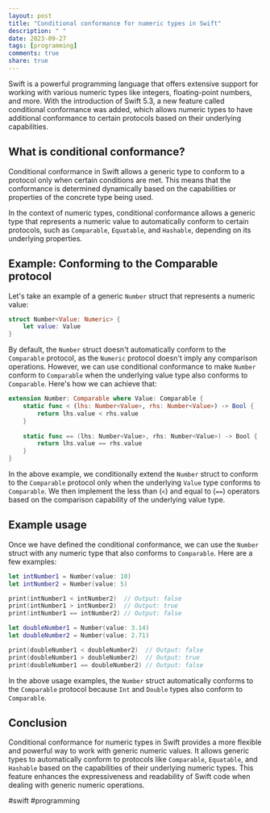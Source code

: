 ```yaml
---
layout: post
title: "Conditional conformance for numeric types in Swift"
description: " "
date: 2023-09-27
tags: [programming]
comments: true
share: true
---
```


Swift is a powerful programming language that offers extensive support for working with various numeric types like integers, floating-point numbers, and more. With the introduction of Swift 5.3, a new feature called conditional conformance was added, which allows numeric types to have additional conformance to certain protocols based on their underlying capabilities.

## What is conditional conformance?

Conditional conformance in Swift allows a generic type to conform to a protocol only when certain conditions are met. This means that the conformance is determined dynamically based on the capabilities or properties of the concrete type being used.

In the context of numeric types, conditional conformance allows a generic type that represents a numeric value to automatically conform to certain protocols, such as `Comparable`, `Equatable`, and `Hashable`, depending on its underlying properties.

## Example: Conforming to the Comparable protocol

Let's take an example of a generic `Number` struct that represents a numeric value:

```swift
struct Number<Value: Numeric> {
    let value: Value
}
```

By default, the `Number` struct doesn't automatically conform to the `Comparable` protocol, as the `Numeric` protocol doesn't imply any comparison operations. However, we can use conditional conformance to make `Number` conform to `Comparable` when the underlying value type also conforms to `Comparable`. Here's how we can achieve that:

```swift
extension Number: Comparable where Value: Comparable {
    static func < (lhs: Number<Value>, rhs: Number<Value>) -> Bool {
        return lhs.value < rhs.value
    }
    
    static func == (lhs: Number<Value>, rhs: Number<Value>) -> Bool {
        return lhs.value == rhs.value
    }
}
```

In the above example, we conditionally extend the `Number` struct to conform to the `Comparable` protocol only when the underlying `Value` type conforms to `Comparable`. We then implement the less than (`<`) and equal to (`==`) operators based on the comparison capability of the underlying value type.

## Example usage

Once we have defined the conditional conformance, we can use the `Number` struct with any numeric type that also conforms to `Comparable`. Here are a few examples:

```swift
let intNumber1 = Number(value: 10)
let intNumber2 = Number(value: 5)

print(intNumber1 < intNumber2)  // Output: false
print(intNumber1 > intNumber2)  // Output: true
print(intNumber1 == intNumber2) // Output: false

let doubleNumber1 = Number(value: 3.14)
let doubleNumber2 = Number(value: 2.71)

print(doubleNumber1 < doubleNumber2)  // Output: false
print(doubleNumber1 > doubleNumber2)  // Output: true
print(doubleNumber1 == doubleNumber2) // Output: false
```

In the above usage examples, the `Number` struct automatically conforms to the `Comparable` protocol because `Int` and `Double` types also conform to `Comparable`.

## Conclusion

Conditional conformance for numeric types in Swift provides a more flexible and powerful way to work with generic numeric values. It allows generic types to automatically conform to protocols like `Comparable`, `Equatable`, and `Hashable` based on the capabilities of their underlying numeric types. This feature enhances the expressiveness and readability of Swift code when dealing with generic numeric operations.

#swift #programming